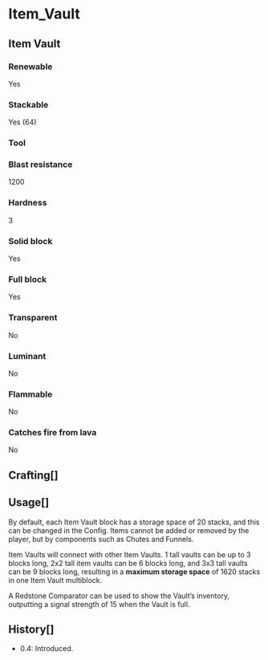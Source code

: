 # Item_Vault

## Item Vault

### Renewable

Yes

### Stackable

Yes (64)

### Tool

### Blast resistance

1200

### Hardness

3

### Solid block

Yes

### Full block

Yes

### Transparent

No

### Luminant

No

### Flammable

No

### Catches fire from lava

No

## Crafting[]

## Usage[]

By default, each Item Vault block has a storage space of 20 stacks, and this can be changed in the Config. Items cannot be added or removed by the player, but by components such as Chutes and Funnels.

Item Vaults will connect with other Item Vaults. 1 tall vaults can be up to 3 blocks long, 2x2 tall item vaults can be 6 blocks long, and 3x3 tall vaults can be 9 blocks long, resulting in a **maximum storage space** of 1620 stacks in one Item Vault multiblock.

A Redstone Comparator can be used to show the Vault’s inventory, outputting a signal strength of 15 when the Vault is full.

## History[]

- 0.4: Introduced.